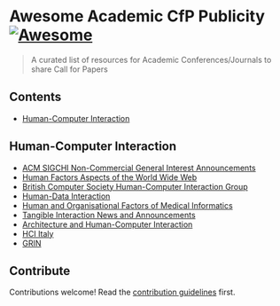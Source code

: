 # Awesome Academic CfP Publicity [![Awesome](https://awesome.re/badge.svg)](https://awesome.re)

> A curated list of resources for Academic Conferences/Journals to share Call for Papers


## Contents

- [Human-Computer Interaction](#Human-Computer-Interaction)

## Human-Computer Interaction

- [ACM SIGCHI Non-Commercial General Interest Announcements](https://sigchi.org/operations/listserv/)
- [Human Factors Aspects of the World Wide Web](https://listserv.acm.org/scripts/wa-ACMLPX.exe?A1=ind0904C&L=CHI-WEB&A1=ind0904C&L=CHI-WEB)
- [British Computer Society Human-Computer Interaction Group](https://www.jiscmail.ac.uk/cgi-bin/webadmin?A0=bcs-hci)
- [Human-Data Interaction](https://www.jiscmail.ac.uk/cgi-bin/webadmin?A0=HDI)
- [Human and Organisational Factors of Medical Informatics](https://www.jiscmail.ac.uk/cgi-bin/webadmin?A0=HOFMI-EFMI)
- [Tangible Interaction News and Announcements](https://www.jiscmail.ac.uk/cgi-bin/webadmin?A0=TANGIBLE-INTERACTION)
- [Architecture and Human-Computer Interaction](https://www.jiscmail.ac.uk/cgi-bin/webadmin?A0=ARCHITECTURE-AND-INTERACTION)
- [HCI Italy](https://mailman.isti.cnr.it/hyperkitty/list/hcitaly@isti.cnr.it/)
- [GRIN](http://www.grin-informatica.it/opencms/opencms/grin/news/news_0003.html)


## Contribute

Contributions welcome! Read the [contribution guidelines](contributing.md) first.
